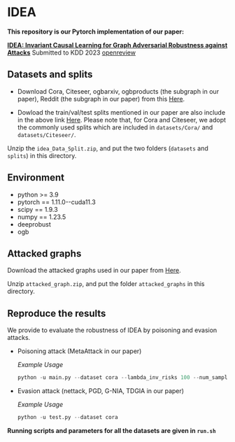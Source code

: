 # IDEA

**This repository is our Pytorch implementation of our paper:**

**[IDEA: Invariant Causal Learning for Graph Adversarial Robustness against Attacks](https://openreview.net/pdf?id=mQy_8YPulG)**
Submitted to KDD 2023  [openreview](https://openreview.net/forum?id=mQy_8YPulG)

## Datasets and splits

- Download  Cora, Citeseer, ogbarxiv, ogbproducts (the subgraph in our paper), Reddit (the subgraph in our paper) from this [Here](https://drive.google.com/file/d/1xD2GReVHaN7zUTSfM8lXDie9NtpiyP0g/view?usp=share_link).

- Dowload the train/val/test splits mentioned in our paper are also include in the above link [Here](https://drive.google.com/file/d/1xD2GReVHaN7zUTSfM8lXDie9NtpiyP0g/view?usp=share_link). Please note that, for Cora and Citeseer, we adopt the commonly used splits which are included in `datasets/Cora/` and `datasets/Citeseer/`.

Unzip the  `idea_Data_Split.zip`, and put the two folders (`datasets` and `splits`) in this directory.



## Environment

- python >= 3.9
- pytorch == 1.11.0--cuda11.3
- scipy == 1.9.3
- numpy == 1.23.5
- deeprobust
- ogb




## Attacked graphs 

Download the attacked graphs used in our paper from [Here](https://drive.google.com/file/d/1fcpPBgSF_Kkexx4egSN8ShqArWByh1Fl/view?usp=share_link). 

Unzip `attacked_graph.zip`, and put the folder `attacked_graphs` in this directory.



## Reproduce the results

We provide to evaluate the robustness of IDEA by poisoning and evasion attacks.

- Poisoning attack (MetaAttack in our paper)

  *Example Usage*

  ```python
  python -u main.py --dataset cora --lambda_inv_risks 100 --num_sample 2 --perturb_size 1e-4 
  ```


- Evasion attack (nettack, PGD, G-NIA, TDGIA in our paper)

  *Example Usage*

  ```python
  python -u test.py --dataset cora
  ```
  



**Running scripts and parameters for all the datasets are given in `run.sh`**


